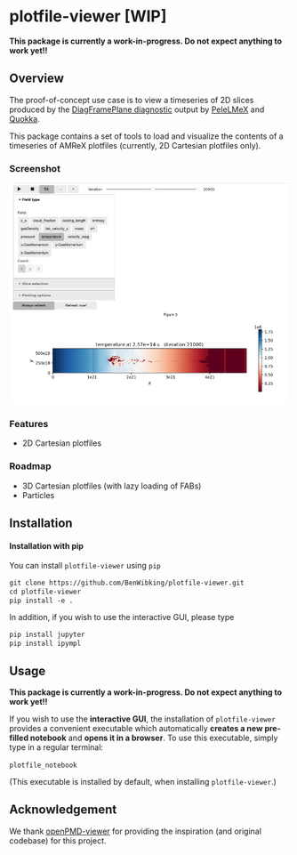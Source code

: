 # plotfile-viewer [WIP]

**This package is currently a work-in-progress. Do not expect anything to work yet!!**

## Overview

The proof-of-concept use case is to view a timeseries of 2D slices
produced by the [DiagFramePlane diagnostic](https://github.com/AMReX-Combustion/PelePhysics/blob/development/Source/Utility/Diagnostics/DiagFramePlane.cpp) output by [PeleLMeX](https://amrex-combustion.github.io/PeleLMeX/manual/html/LMeXControls.html#run-time-diagnostics) and [Quokka](https://quokka-astro.github.io/quokka/insitu_analysis.html#d-slices).

This package contains a set of tools to load and visualize the
contents of a timeseries of AMReX plotfiles (currently, 2D Cartesian plotfiles only).

### Screenshot
![Screenshot](docs/viewer_screenshot.png "Screenshot")


### Features
* 2D Cartesian plotfiles

### Roadmap
* 3D Cartesian plotfiles (with lazy loading of FABs)
* Particles

## Installation

#### Installation with pip

You can install `plotfile-viewer` using `pip`
```
git clone https://github.com/BenWibking/plotfile-viewer.git
cd plotfile-viewer
pip install -e .
```
In addition, if you wish to use the interactive GUI, please type
```
pip install jupyter
pip install ipympl
```

## Usage

**This package is currently a work-in-progress. Do not expect anything to work yet!!**

If you wish to use the **interactive GUI**, the installation of
`plotfile-viewer` provides a convenient executable which automatically
**creates a new pre-filled notebook** and **opens it in a
browser**. To use this executable, simply type in a regular terminal:

`plotfile_notebook`

(This executable is installed by default, when installing `plotfile-viewer`.)

## Acknowledgement

We thank [openPMD-viewer](https://github.com/openPMD/openPMD-viewer) for providing
the inspiration (and original codebase) for this project.
